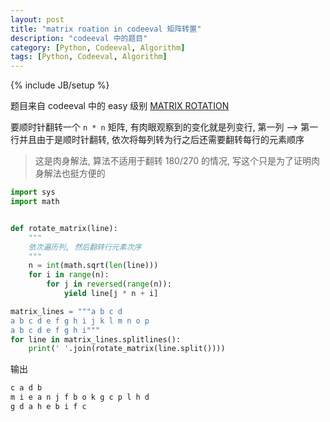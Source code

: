 ```yaml
---
layout: post
title: "matrix roation in codeeval 矩阵转置"
description: "codeeval 中的题目"
category: [Python, Codeeval, Algorithm]
tags: [Python, Codeeval, Algorithm]
---
```

{% include JB/setup %}

题目来自 codeeval 中的 easy 级别 [MATRIX ROTATION](https://www.codeeval.com/open_challenges/178/)

要顺时针翻转一个 `n * n` 矩阵, 有肉眼观察到的变化就是列变行, 第一列 --> 第一行并且由于是顺时针翻转, 依次将每列转为行之后还需要翻转每行的元素顺序

> 这是肉身解法, 算法不适用于翻转 180/270 的情况, 写这个只是为了证明肉身解法也挺方便的

```python
import sys
import math


def rotate_matrix(line):
    """
    依次遍历列, 然后翻转行元素次序
    """
    n = int(math.sqrt(len(line)))
    for i in range(n):
        for j in reversed(range(n)):
            yield line[j * n + i]

matrix_lines = """a b c d
a b c d e f g h i j k l m n o p
a b c d e f g h i"""
for line in matrix_lines.splitlines():
    print(' '.join(rotate_matrix(line.split())))
```

输出

```python
c a d b
m i e a n j f b o k g c p l h d
g d a h e b i f c
```
